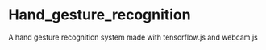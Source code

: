 # Hand_gesture_recognition

A hand gesture recognition system made with tensorflow.js and webcam.js
